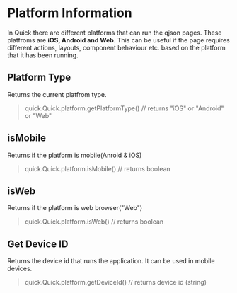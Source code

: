 # Platform Information

In Quick there are different platforms that can run the qjson pages. These platfroms are **iOS, Android and Web**. This can be useful if the page requires different actions, layouts, component behaviour etc. based on the platform that it has been running.

## Platform Type

Returns the current platfrom type.

> quick.Quick.platform.getPlatformType() // returns "iOS" or "Android" or "Web"

## isMobile

Returns if the platform is mobile(Anroid & iOS)

> quick.Quick.platform.isMobile() // returns boolean

## isWeb

Returns if the platform is web browser("Web")

> quick.Quick.platform.isWeb() // returns boolean

## Get Device ID

Returns the device id that runs the application. It can be used in mobile devices.

> quick.Quick.platform.getDeviceId() // returns device id (string)

